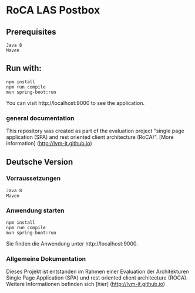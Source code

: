 # RoCA LAS Postbox

## Prerequisites

```
Java 8 
Maven
```

## Run with:

```
npm install
npm run compile
mvn spring-boot:run
```
You can visit http://localhost:9000 to see the application.

### general documentation

This repository was created as part of the evaluation project "single page application (SPA) and rest oriented client architecture (RoCA)". [More information] (http://lvm-it.github.io) 


## Deutsche Version

### Vorraussetzungen
```
Java 8
Maven
```
### Anwendung starten

```
npm install
npm run compile
mvn spring-boot:run
```
Sie finden die Anwendung unter http://localhost:9000.

### Allgemeine Dokumentation

Dieses Projekt ist entstanden im Rahmen einer Evaluation der Architekturen Single Page Application (SPA) und rest oriented client architecture (ROCA). Weitere Informationen befinden sich [hier] (http://lvm-it.github.io)

